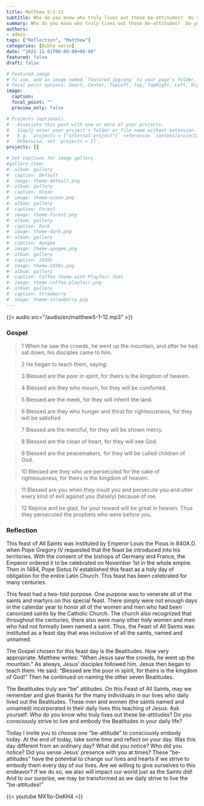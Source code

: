 ```yaml
---
title: Matthew 5:1-12
subtitle: Who do you know who truly lives out these be-attitudes?  Do you consciously strive to live and embody the Beatitudes in your daily life?  
summary: Who do you know who truly lives out these be-attitudes?  Do you consciously strive to live and embody the Beatitudes in your daily life?  
authors:
- admin
tags: ["Reflection", "Matthew"]
categories: [Bible verse]
date: "2021-11-01T00:00:00+08:00"
featured: false
draft: false

# Featured image
# To use, add an image named `featured.jpg/png` to your page's folder.
# Focal point options: Smart, Center, TopLeft, Top, TopRight, Left, Right, BottomLeft, Bottom, BottomRight
image:
  caption:
  focal_point: ""
  preview_only: false

# Projects (optional).
#   Associate this post with one or more of your projects.
#   Simply enter your project's folder or file name without extension.
#   E.g. `projects = ["internal-project"]` references `content/project/deep-learning/index.md`.
#   Otherwise, set `projects = []`.
projects: []

# Set captions for image gallery.
#gallery_item:
#- album: gallery
#  caption: Default
#  image: theme-default.png
#- album: gallery
#  caption: Ocean
#  image: theme-ocean.png
#- album: gallery
#  caption: Forest
#  image: theme-forest.png
#- album: gallery
#  caption: Dark
#  image: theme-dark.png
#- album: gallery
#  caption: Apogee
#  image: theme-apogee.png
#- album: gallery
#  caption: 1950s
#  image: theme-1950s.png
#- album: gallery
#  caption: Coffee theme with Playfair font
#  image: theme-coffee-playfair.png
#- album: gallery
#  caption: Strawberry
#  image: theme-strawberry.png
---
```


{{< audio src="/audio/en/matthew5-1-12.mp3" >}}

### Gospel
> 1 When he saw the crowds, he went up the mountain, and after he had sat down, his disciples came to him.

> 2 He began to teach them, saying:

> 3 Blessed are the poor in spirit, for theirs is the kingdom of heaven.

> 4 Blessed are they who mourn, for they will be comforted.

> 5 Blessed are the meek, for they will inherit the land.

> 6 Blessed are they who hunger and thirst for righteousness, for they will be satisfied.

> 7 Blessed are the merciful, for they will be shown mercy.

> 8 Blessed are the clean of heart, for they will see God.

> 9 Blessed are the peacemakers, for they will be called children of God.

> 10 Blessed are they who are persecuted for the sake of righteousness, for theirs is the kingdom of heaven.

> 11 Blessed are you when they insult you and persecute you and utter every kind of evil against you (falsely) because of me.

> 12 Rejoice and be glad, for your reward will be great in heaven. Thus they persecuted the prophets who were before you.

### Reflection
This feast of All Saints was instituted by Emperor Louis the Pious in 840A.D. when Pope Gregory IV requested that the feast be introduced into his territories.  With the consent of the bishops of Germany and France, the Emperor ordered it to be celebrated on November 1st in the whole empire.  Then in 1484, Pope Sixtus IV established this feast as a holy day of obligation for the entire Latin Church.  This feast has been celebrated for many centuries.

This feast had a two-fold purpose.  One purpose was to venerate all of the saints and martyrs on this special feast.  There simply were not enough days in the calendar year to honor all of the women and men who had been canonized saints by the Catholic Church.  The church also recognized that throughout the centuries, there also were many other holy women and men who had not formally been named a saint.   Thus, the Feast of All Saints was instituted as a feast day that was inclusive of all the saints, named and unnamed.   

The Gospel chosen for this feast day is the Beatitudes.  How very appropriate.  Matthew writes: “When Jesus saw the crowds, he went up the mountain.” As always, Jesus’ disciples followed him.  Jesus then began to teach them.  He said: “Blessed are the poor in spirit, for theirs is the kingdom of God!”  Then he continued on naming the other seven Beatitudes.

The Beatitudes truly are “be” attitudes.  On this Feast of All Saints, may we remember and give thanks for the many individuals in our lives who daily lived out the Beatitudes.  These men and women (the saints named and unnamed) incorporated in their daily lives this teaching of Jesus.  Ask yourself: Who do you know who truly lives out these be-attitudes?  Do you consciously strive to live and embody the Beatitudes in your daily life?

Today I invite you to choose one “be-attitude” to consciously embody today.  At the end of today, take some time and reflect on your day.  Was this day different from an ordinary day?  What did you notice?  Who did you notice?  Did you sense Jesus’ presence with you at times?
These “be-attitudes” have the potential to change our lives and hearts if we strive to embody them every day of our lives.  Are we willing to give ourselves to this endeavor?  If we do so, we also will impact our world just as the Saints did!  And to our surprise, we may be transformed as we daily strive to live the “be-attitudes!”

{{< youtube MX1Io-DeKH4 >}}
